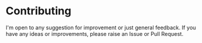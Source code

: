 # Contributing

I'm open to any suggestion for improvement or just general feedback.
If you have any ideas or improvements, please raise an Issue or Pull Request.
